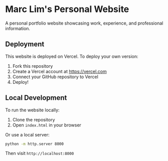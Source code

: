 # Marc Lim's Personal Website

A personal portfolio website showcasing work, experience, and professional information.

## Deployment

This website is deployed on Vercel. To deploy your own version:

1. Fork this repository
2. Create a Vercel account at https://vercel.com
3. Connect your GitHub repository to Vercel
4. Deploy!

## Local Development

To run the website locally:

1. Clone the repository
2. Open `index.html` in your browser
   
Or use a local server:
```bash
python -m http.server 8000
```
Then visit `http://localhost:8000` 